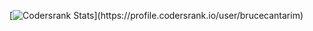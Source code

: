 [![Codersrank Stats](https://cr-ss-service.azurewebsites.net/api/ScreenShot?widget=summary&username=brucecantarim&show-avatar=false&style=--header-bg-color:%23000;)](https://profile.codersrank.io/user/brucecantarim)
